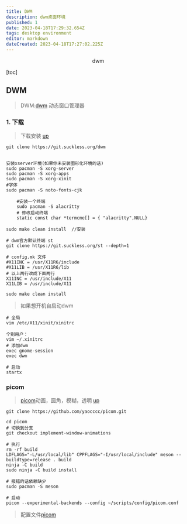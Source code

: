 ```yaml
---
title: DWM
description: dwm桌面环境
published: 1
date: 2023-04-18T17:29:32.654Z
tags: desktop environment
editor: markdown
dateCreated: 2023-04-18T17:27:02.225Z
---
```


<center>dwm</center>





[toc]



## DWM

> DWM:[dwm](https://dwm.suckless.org/) 动态窗口管理器



### 1. 下载

> 下载安装 [up](https://yaocc.cc/2022/07/10/dwm/)

```shell
git clone https://git.suckless.org/dwm


安装xserver环境(如果你未安装图形化环境的话)
sudo pacman -S xorg-server
sudo pacman -S xorg-apps
sudo pacman -S xorg-xinit
#字体
sudo pacman -S noto-fonts-cjk

    #安装一个终端
    sudo pacman -S alacritty
    # 修改启动终端 
    static const char *termcme[] = { "alacritty",NULL}

sudo make clean install  //安装

# dwm官方默认终端 st
git clone https://git.suckless.org/st --depth=1

# config.mk 文件
#X11INC = /usr/X11R6/include
#X11LIB = /usr/X11R6/lib
# 以上两行改成下面两行
X11INC = /usr/include/X11
X11LIB = /usr/include/X11

sudo make clean install
```

> 如果想开机自启动dwm

```shell
# 全局
vim /etc/X11/xinit/xinitrc 

个别用户： 
vim ~/.xinitrc
# 添加dwm
exec gnome-session
exec dwm   

# 启动
startx
```







### picom

> [picom](https://github.com/pijulius/picom)动画，圆角，模糊，透明  [up](https://yaocc.cc/2022/06/19/linux%E4%B8%9D%E6%BB%91%E7%9A%84%E5%8A%A8%E7%94%BB%E4%BD%93%E9%AA%8C%E2%80%94%E2%80%94picom/)

```shell
git clone https://github.com/yaocccc/picom.git

cd picom
# 切换到分支
git checkout implement-window-animations

# 执行
rm -rf build
LDFLAGS="-L/usr/local/lib" CPPFLAGS="-I/usr/local/include" meson --buildtype=release . build
ninja -C build
sudo ninja -C build install

# 报错的话依赖缺少
sudo pacman -S meson

# 启动
picom --experimental-backends --config ~/scripts/config/picom.conf
```

> 配置文件[picom](https://github.com/EdenQwQ/dots/blob/master/.config/picom.conf)







